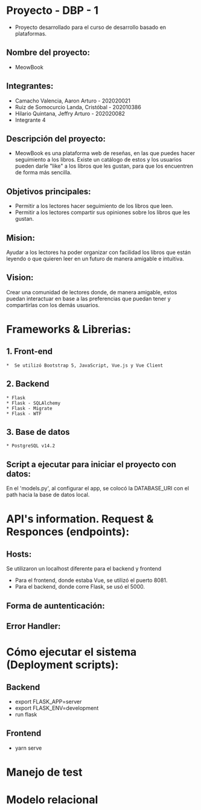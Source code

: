 # Proyecto - DBP - 1

- Proyecto desarrollado para el curso de desarrollo basado en plataformas.

## Nombre del proyecto:

- MeowBook

## Integrantes:

* Camacho Valencia, Aaron Arturo - 202020021
* Ruiz de Somocurcio Landa, Cristóbal - 202010386
* Hilario Quintana, Jeffry Arturo - 202020082
* Integrante 4

## Descripción del proyecto:

   * MeowBook es una plataforma web de reseñas, en las que puedes hacer seguimiento a los libros. Existe un catálogo de estos y los usuarios pueden darle "like" a los libros que les gustan, para que los encuentren de forma más sencilla.

## Objetivos principales:

   * Permitir a los lectores hacer seguimiento de los libros que leen.
   * Permitir a los lectores compartir sus opiniones sobre los libros que les gustan.

## Mision:

Ayudar a los lectores ha poder organizar con facilidad los libros que están leyendo o que quieren leer en un futuro de manera amigable e intuitiva.

## Vision:

Crear una comunidad de lectores donde, de manera amigable, estos puedan interactuar  en base a las preferencias que puedan tener y compartirlas con los demás  usuarios.

# Frameworks & Librerias:

## 1. Front-end
    *  Se utilizó Bootstrap 5, JavaScript, Vue.js y Vue Client

## 2. Backend
    * Flask
    * Flask - SQLAlchemy
    * Flask - Migrate 
    * Flask - WTF

## 3. Base de datos
    * PostgreSQL v14.2

## Script a ejecutar para iniciar el proyecto con datos:

En el 'models.py', al configurar el app, se colocó la DATABASE_URI con el path hacia la base de datos local.

# API's information. Request & Responces (endpoints):

## Hosts:

Se utilizaron un localhost diferente para el backend y frontend
   * Para el frontend, donde estaba Vue, se utilizó el puerto 8081.
   * Para el backend, donde corre Flask, se usó el 5000.

## Forma de auntenticación:

## Error Handler:

# Cómo ejecutar el sistema (Deployment scripts):

## Backend
   * export FLASK_APP=server
   * export FLASK_ENV=development
   * run flask

## Frontend
   * yarn serve
 
# Manejo de test

# Modelo relacional



